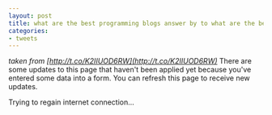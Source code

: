 ```yaml
---
layout: post
title: what are the best programming blogs answer by to what are the best programming blogs
categories:
- tweets
---
```

*taken from [http://t.co/K2IIUOD6RW](http://t.co/K2IIUOD6RW)*
There are some updates to this page that haven't been applied yet because you've entered some data into a form.  You can refresh this page to receive new updates.

Trying to regain internet connection...

